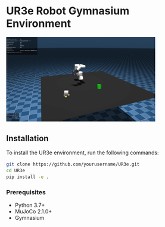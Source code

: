 # UR3e Robot Gymnasium Environment

<img src="./media/capture.png" alt="UR3e Robot in MuJoCo simulation" width="400"/>

## Installation

To install the UR3e environment, run the following commands:

```bash
git clone https://github.com/yourusername/UR3e.git
cd UR3e
pip install -e .
```

### Prerequisites

- Python 3.7+
- MuJoCo 2.1.0+
- Gymnasium


